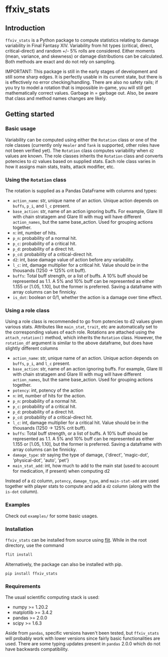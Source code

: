 # ffxiv_stats

## Introduction

`ffxiv_stats` is a Python package to compute statistics relating to damage variability in Final Fantasy XIV. Variability from hit types (critical, direct, critical-direct) and random +/- 5% rolls are considered. Either moments (mean, variance, and skewness) or damage distributions can be calculated. Both methods are exact and do not rely on sampling.

IMPORTANT: This package is still in the early stages of development and still some sharp edges. It is perfectly usable in its current state, but there is is effectively no error checking/handling. There are also no safety rails; if you try to model a rotation that is impossible in-game, you will still get mathematically correct values. Garbage in = garbage out. Also, be aware that class and method names changes are likely.

## Getting started

### Basic usage

Variability can be computed using either the `Rotation` class or one of the role classes (currently only `Healer` and `Tank` is supported, other roles have not been verified yet). The `Rotation` class computes variability when `d2` values are known. The role classes inherits the `Rotation` class and converts potencies to `d2` values based on supplied stats. Each role class varies in how it assigns main stats, traits, attack modifier, etc.

### Using the `Rotation` class

The rotation is supplied as a Pandas DataFrame with columns and types:

* `action_name`: str, unique name of an action. Unique action depends on `buffs`, `p_i`, and `l_c` present.
* `base_action`: str, name of an action ignoring buffs. For example, Glare III with chain stratagem and Glare III with mug will have different `action_names`, but the same base_action. Used for grouping actions together.
* `n`: int, number of hits.
* `p_n`: probability of a normal hit.
* `p_c`: probability of a critical hit.
* `p_d`: probability of a direct hit.
* `p_cd`: probability of a critical-direct hit.
* `d2`: int, base damage value of action before any variability.
* `l_c`: int, damage multiplier for a critical hit. Value should be in the thousands (1250 -> 125% crit buff).
* `buffs`: Total buff strength, or a list of buffs. A 10% buff should be represented as 1.1. A 5% and 10% buff can be represented as either 1.155 or [1.05, 1.10], but the former is preferred. Saving a dataframe with array columns can be finnicky.
* `is_dot`: boolean or 0/1, whether the action is a damage over time effect.

### Using a role class

Using a role class is recommended to go from potencies to d2 values given various stats. Attributes like `main_stat`, `trait`, etc are automatically set to the corresponding values of each role. Rotations are attached using the `attach_rotation()` method, which inherits the `Rotation` class. However, the `rotation_df` argument is similar to the above dataframe, but does have slightly different columns

* `action_name`: str, unique name of an action. Unique action depends on `buffs`, `p_i`, and `l_c` present.
* `base_action`: str, name of an action ignoring buffs. For example, Glare III with chain stratagem and Glare III with mug will have different `action_names`, but the same base_action. Used for grouping actions together.
* `potency`: int, potency of the action
* `n`: int, number of hits for the action. 
* `p_n`: probability of a normal hit.
* `p_c`: probability of a critical hit.
* `p_d`: probability of a direct hit.
* `p_cd`: probability of a critical-direct hit.
* `l_c`: int, damage multiplier for a critical hit. Value should be in the thousands (1250 -> 125% crit buff).
* `buffs`: Total buff strength, or a list of buffs. A 10% buff should be represented as 1.1. A 5% and 10% buff can be represented as either 1.155 or [1.05, 1.10], but the former is preferred. Saving a dataframe with array columns can be finnicky.
* `damage_type`: str saying the type of damage, {'direct', 'magic-dot', 'physical-dot', 'auto', 'pet'} 
* `main_stat_add`: int, how much to add to the main stat (used to account for medication, if present) when computing d2

Instead of a `d2` column, `potency`, `damage_type`, and `main-stat-add` are used together with player stats to compute and add a `d2` column (along with the `is-dot` column). 

### Examples

Check out `examples/` for some basic usages.

### Installation

`ffxiv_stats` can be installed from source using [flit](https://flit.pypa.io/en/stable/). While in the root directory, use the command

```sh
flit install
```

Alternatively, the package can also be installed with pip.

```
pip install ffxiv_stats
```

### Requirements

The usual scientific computing stack is used:

* numpy >= 1.20.2
* matplotlib >= 3.4.2
* pandas >= 2.0.0
* scipy >= 1.6.3

Aside from `pandas`, specific versions haven't been tested, but `ffxiv_stats` will probably work with lower versions since fairly basic functionalities are used. There are some typing updates present in `pandas` 2.0.0 which do not have backwards compatibility.
